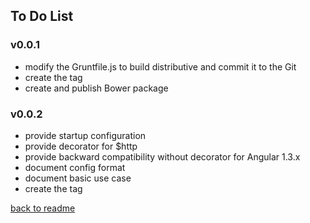 ## To Do List

### v0.0.1
- modify the Gruntfile.js to build distributive and commit it to the Git
- create the tag
- create and publish Bower package

### v0.0.2
- provide startup configuration
- provide decorator for $http 
- provide backward compatibility without decorator for Angular 1.3.x
- document config format
- document basic use case
- create the tag

[back to readme](README.md)
